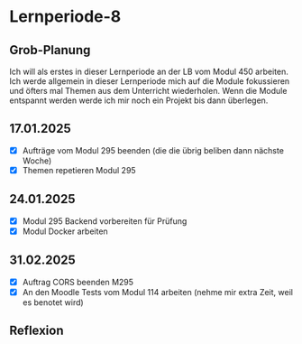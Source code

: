 # Lernperiode-8

## Grob-Planung

Ich will als erstes in dieser Lernperiode an der LB vom Modul 450 arbeiten. Ich werde allgemein in dieser Lernperiode mich auf die Module fokussieren und öfters mal Themen aus dem Unterricht wiederholen. Wenn die Module entspannt werden werde ich mir noch ein Projekt bis dann überlegen. 


## 17.01.2025

- [x] Aufträge vom Modul 295 beenden (die die übrig beliben dann nächste Woche)
- [x] Themen repetieren Modul 295

## 24.01.2025

- [x] Modul 295 Backend vorbereiten für Prüfung
- [x] Modul Docker arbeiten

## 31.02.2025

- [x] Auftrag CORS beenden M295
- [x] An den Moodle Tests vom Modul 114 arbeiten (nehme mir extra Zeit, weil es benotet wird)

## Reflexion
